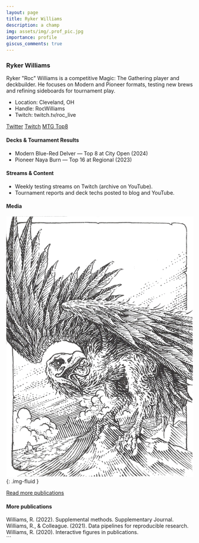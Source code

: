 ```yaml
---
layout: page
title: Ryker Williams
description: a champ
img: assets/img/.prof_pic.jpg
importance: profile
giscus_comments: true
---
```


### Ryker Williams

<div class="profile">

Ryker "Roc" Williams is a competitive Magic: The Gathering player and deckbuilder. He focuses on Modern and Pioneer formats, testing new brews and refining sideboards for tournament play.

- Location: Cleveland, OH
- Handle: RocWilliams
- Twitch: twitch.tv/roc_live

<div class="social">
  <a href="https://twitter.com/roc_live" aria-label="Twitter"><i class="fa fa-twitter"></i> Twitter</a>
  <a href="https://twitch.tv/roc_live" aria-label="Twitch"><i class="fa fa-twitch"></i> Twitch</a>
  <a href="https://mtgtop8.com/" aria-label="MTG Top8"><i class="fa fa-list"></i> MTG Top8</a>
</div>

#### Decks & Tournament Results

- <span class="badge">Modern</span> Blue-Red Delver — Top 8 at City Open (2024)
- <span class="badge">Pioneer</span> Naya Burn — Top 16 at Regional (2023)

#### Streams & Content

- Weekly testing streams on Twitch (archive on YouTube).
- Tournament reports and deck techs posted to blog and YouTube.

#### Media

![Deck tech image](/assets/img/WhiteRoc.png){: .img-fluid }

</div>

<div class="collapsible">
	<p>
		<a class="btn btn-sm btn-outline-secondary" data-bs-toggle="collapse" href="#ryker-more" role="button" aria-expanded="false" aria-controls="ryker-more">Read more publications</a>
	</p>
	<div class="collapse" id="ryker-more">
		<h4>More publications</h4>
		<div class="publications-grid">
			<div class="pub">Williams, R. (2022). Supplemental methods. Supplementary Journal.</div>
			<div class="pub">Williams, R., & Colleague. (2021). Data pipelines for reproducible research.</div>
			<div class="pub">Williams, R. (2020). Interactive figures in publications.</div>
		</div>
	</div>
</div>
```
